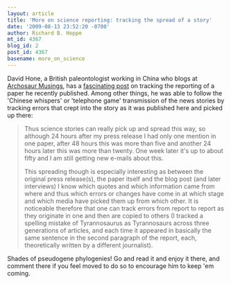 ```yaml
---
layout: article
title: 'More on science reporting: tracking the spread of a story'
date: '2009-08-13 23:52:20 -0700'
author: Richard B. Hoppe
mt_id: 4367
blog_id: 2
post_id: 4367
basename: more_on_science
---
```

David Hone, a British paleontologist working in China who blogs at [Archosaur Musings](http://archosaurmusings.wordpress.com/), has a [fascinating post](http://archosaurmusings.wordpress.com/2009/08/13/media-tracking/) on tracking the reporting of a paper he recently published.  Among other things, he was able to follow the 'Chinese whispers' or 'telephone game' transmission of the news stories by tracking errors that crept into the story as it was published here and picked up there:

> Thus science stories can really pick up and spread this way, so although 24 hours after my press release I had only one mention in one paper, after 48 hours this was more than five and another 24 hours later this was more than twenty. One week later it's up to about fifty and I am still getting new e-mails about this.
> 
> This spreading though is especially interesting as between the original press release(s), the paper itself and the blog post (and later interviews) I know which quotes and which information came from where and thus which errors or changes have come in at which stage and which media have picked them up from which other. It is noticeable therefore that one can track errors from report to report as they originate in one and then are copied to others (I tracked a spelling mistake of Tyrannosaurus as Tyrannosaurs across three generations of articles, and each time it appeared in basically the same sentence in the second paragraph of the report, each, theoretically written by a different journalist).

Shades of pseudogene phylogenies!  Go and read it and enjoy it there, and comment there if you feel moved to do so to encourage him to keep 'em coming.
